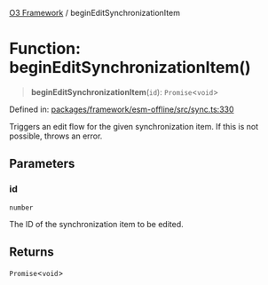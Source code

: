 [O3 Framework](../API.md) / beginEditSynchronizationItem

# Function: beginEditSynchronizationItem()

> **beginEditSynchronizationItem**(`id`): `Promise`\<`void`\>

Defined in: [packages/framework/esm-offline/src/sync.ts:330](https://github.com/openmrs/openmrs-esm-core/blob/18d2874f03a33a6ab8295af0e87ac97fdd150718/packages/framework/esm-offline/src/sync.ts#L330)

Triggers an edit flow for the given synchronization item.
If this is not possible, throws an error.

## Parameters

### id

`number`

The ID of the synchronization item to be edited.

## Returns

`Promise`\<`void`\>
